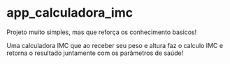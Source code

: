 # app_calculadora_imc

Projeto muito simples, mas que reforça os conhecimento basicos!

Uma calculadora IMC que ao receber seu peso e altura faz o calculo IMC e retorna o resultado juntamente com os parâmetros de saúde!
